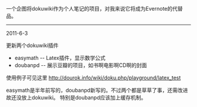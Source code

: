 一个企图将dokuwiki作为个人笔记的项目，对我来说它将成为Evernote的代替品。





---

2011-6-3

更新两个dokuwiki插件
  * easymath -- Latex插件，显示数学公式
  * doubanpd -- 展示豆瓣的项目，如书啊电影啊CD啊的封面

使用例子可见这里 http://dourok.info/wiki/doku.php/playground/latex_test

easymath是半年前写的，doubanpd新写的。不过两个都是草草了事，还需改进故还没放上dokuwiki。
特别是doubanpd应该加上缓存机制。
